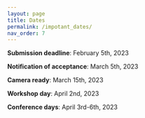 ```yaml
---
layout: page
title: Dates
permalink: /impotant_dates/
nav_order: 7
---
```


<strong>Submission deadline</strong>: February 5th, 2023

<strong>Notification of acceptance</strong>: March 5th, 2023

<strong>Camera ready</strong>: March 15th, 2023

<strong>Workshop day</strong>: April 2nd, 2023

<strong>Conference days</strong>: April 3rd-6th, 2023

